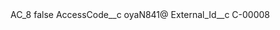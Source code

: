 <?xml version="1.0" encoding="UTF-8"?>
<CustomMetadata xmlns="http://soap.sforce.com/2006/04/metadata" xmlns:xsi="http://www.w3.org/2001/XMLSchema-instance" xmlns:xsd="http://www.w3.org/2001/XMLSchema">
    <label>AC_8</label>
    <protected>false</protected>
    <values>
        <field>AccessCode__c</field>
        <value xsi:type="xsd:string">oyaN841@</value>
    </values>
    <values>
        <field>External_Id__c</field>
        <value xsi:type="xsd:string">C-00008</value>
    </values>
</CustomMetadata>
